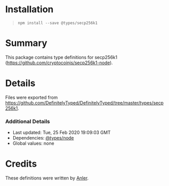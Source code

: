 # Installation
> `npm install --save @types/secp256k1`

# Summary
This package contains type definitions for secp256k1 (https://github.com/cryptocoinjs/secp256k1-node).

# Details
Files were exported from https://github.com/DefinitelyTyped/DefinitelyTyped/tree/master/types/secp256k1.

### Additional Details
 * Last updated: Tue, 25 Feb 2020 19:09:03 GMT
 * Dependencies: [@types/node](https://npmjs.com/package/@types/node)
 * Global values: none

# Credits
These definitions were written by [Anler](https://github.com/anler).
